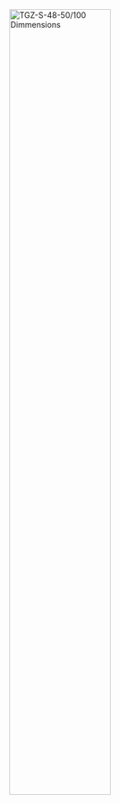 <!--## Rozměry zařízení-->
<img src="../../img/dim.png" alt="TGZ-S-48-50/100 Dimmensions" style="width:60%;">
